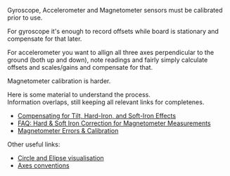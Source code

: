 Gyroscope, Accelerometer and Magnetometer sensors must be calibrated prior to use.

For gyroscope it's enough to record offsets while board is stationary and compensate for that later.

For accelerometer you want to allign all three axes perpendicular to the ground (both up and down), 
note readings and fairly simply calculate offsets and scales/gains and compensate for that.

Magnetometer calibration is harder.

Here is some material to understand the process.  
Information overlaps, still keeping all relevant links for completenes.

- [Compensating for Tilt, Hard-Iron, and Soft-Iron Effects](https://www.fierceelectronics.com/components/compensating-for-tilt-hard-iron-and-soft-iron-effects)
- [FAQ: Hard & Soft Iron Correction for Magnetometer Measurements](https://ez.analog.com/mems/w/documents/4493/faq-hard-soft-iron-correction-for-magnetometer-measurements)
- [Magnetometer Errors & Calibration](https://www.vectornav.com/resources/magnetometer-errors-calibration)

Other useful links:
- [Circle and Elipse visualisation](https://www.desmos.com/calculator/p52mkrcvrm)
- [Axes conventions](https://en.wikipedia.org/wiki/Axes_conventions)
